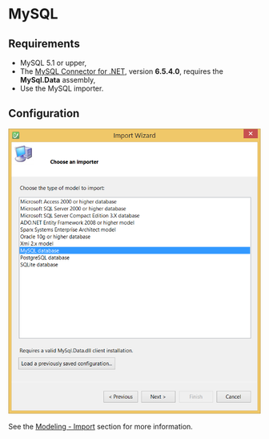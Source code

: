 # MySQL

## Requirements

* MySQL 5.1 or upper,
* The [MySQL Connector for .NET](http://www.mysql.com/downloads/connector/net/), version **6.5.4.0**, requires the **MySql.Data** assembly,
* Use the MySQL importer.

## Configuration

![](addins/img/mysql-importer-01.png)

See the [Modeling - Import](../modeling/import.md) section for more information.